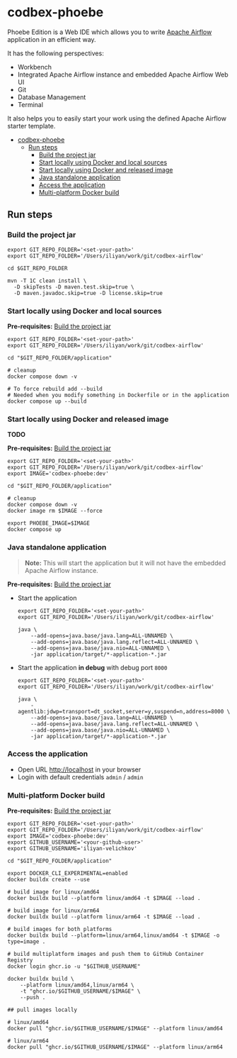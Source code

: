# codbex-phoebe

Phoebe Edition is a Web IDE which allows you to write [Apache Airflow](https://airflow.apache.org/) application in an
efficient way.

It has the following perspectives:

- Workbench
- Integrated Apache Airflow instance and embedded Apache Airflow Web UI
- Git
- Database Management
- Terminal

It also helps you to easily start your work using the defined Apache Airflow starter template.

<!-- TOC -->

* [codbex-phoebe](#codbex-phoebe)
    * [Run steps](#run-steps)
        * [Build the project jar](#build-the-project-jar)
        * [Start locally using Docker and local sources](#start-locally-using-docker-and-local-sources)
        * [Start locally using Docker and released image](#start-locally-using-docker-and-released-image)
        * [Java standalone application](#java-standalone-application)
        * [Access the application](#access-the-application)
        * [Multi-platform Docker build](#multi-platform-docker-build)

<!-- TOC -->

## Run steps

### Build the project jar

```shell
export GIT_REPO_FOLDER='<set-your-path>'
export GIT_REPO_FOLDER='/Users/iliyan/work/git/codbex-airflow'

cd $GIT_REPO_FOLDER

mvn -T 1C clean install \
  -D skipTests -D maven.test.skip=true \
  -D maven.javadoc.skip=true -D license.skip=true
```

### Start locally using Docker and local sources

__Pre-requisites:__ [Build the project jar](#build-the-project-jar)

  ```shell
  export GIT_REPO_FOLDER='<set-your-path>'
  export GIT_REPO_FOLDER='/Users/iliyan/work/git/codbex-airflow'

  cd "$GIT_REPO_FOLDER/application"
  
  # cleanup
  docker compose down -v
  
  # To force rebuild add --build
  # Needed when you modify something in Dockerfile or in the application
  docker compose up --build
  ```

### Start locally using Docker and released image

**TODO**

__Pre-requisites:__ [Build the project jar](#build-the-project-jar)

  ```shell
  export GIT_REPO_FOLDER='<set-your-path>'
  export GIT_REPO_FOLDER='/Users/iliyan/work/git/codbex-airflow'
  export IMAGE='codbex-phoebe:dev'

  cd "$GIT_REPO_FOLDER/application"
  
  # cleanup
  docker compose down -v
  docker image rm $IMAGE --force
  
  export PHOEBE_IMAGE=$IMAGE
  docker compose up
  ```

### Java standalone application

> __Note:__ This will start the application but it will not have the embedded Apache Airflow instance.

__Pre-requisites:__ [Build the project jar](#build-the-project-jar)

- Start the application
    ```shell
    export GIT_REPO_FOLDER='<set-your-path>'
    export GIT_REPO_FOLDER='/Users/iliyan/work/git/codbex-airflow'
  
    java \
        --add-opens=java.base/java.lang=ALL-UNNAMED \
        --add-opens=java.base/java.lang.reflect=ALL-UNNAMED \
        --add-opens=java.base/java.nio=ALL-UNNAMED \
        -jar application/target/*-application-*.jar
    ```

- Start the application **in debug** with debug port `8000`
    ```shell
    export GIT_REPO_FOLDER='<set-your-path>'
    export GIT_REPO_FOLDER='/Users/iliyan/work/git/codbex-airflow'
  
    java \
        -agentlib:jdwp=transport=dt_socket,server=y,suspend=n,address=8000 \
        --add-opens=java.base/java.lang=ALL-UNNAMED \
        --add-opens=java.base/java.lang.reflect=ALL-UNNAMED \
        --add-opens=java.base/java.nio=ALL-UNNAMED \
        -jar application/target/*-application-*.jar
    ```

### Access the application

- Open URL [http://localhost](http://localhost) in your browser
- Login with default credentials `admin` / `admin`

### Multi-platform Docker build

__Pre-requisites:__ [Build the project jar](#build-the-project-jar)

```shell
export GIT_REPO_FOLDER='<set-your-path>'
export GIT_REPO_FOLDER='/Users/iliyan/work/git/codbex-airflow'
export IMAGE='codbex-phoebe:dev'
export GITHUB_USERNAME='<your-github-user>'
export GITHUB_USERNAME='iliyan-velichkov'

cd "$GIT_REPO_FOLDER/application"

export DOCKER_CLI_EXPERIMENTAL=enabled
docker buildx create --use

# build image for linux/amd64
docker buildx build --platform linux/amd64 -t $IMAGE --load .

# build image for linux/arm64
docker buildx build --platform linux/arm64 -t $IMAGE --load .

# build images for both platforms
docker buildx build --platform=linux/arm64,linux/amd64 -t $IMAGE -o type=image .

# build multiplatform images and push them to GitHub Container Registry
docker login ghcr.io -u "$GITHUB_USERNAME"

docker buildx build \
    --platform linux/amd64,linux/arm64 \
    -t "ghcr.io/$GITHUB_USERNAME/$IMAGE" \
    --push .
    
## pull images locally

# linux/amd64
docker pull "ghcr.io/$GITHUB_USERNAME/$IMAGE" --platform linux/amd64

# linux/arm64
docker pull "ghcr.io/$GITHUB_USERNAME/$IMAGE" --platform linux/arm64
```
